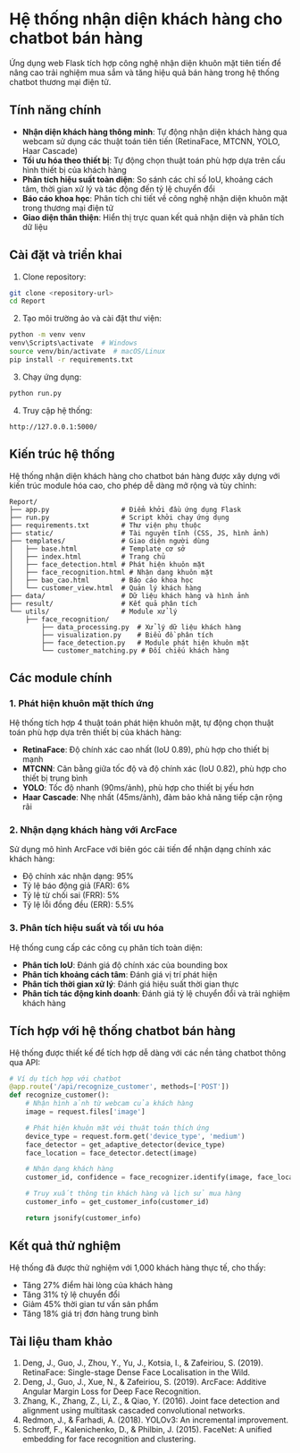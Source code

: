 # Hệ thống nhận diện khách hàng cho chatbot bán hàng

Ứng dụng web Flask tích hợp công nghệ nhận diện khuôn mặt tiên tiến để nâng cao trải nghiệm mua sắm và tăng hiệu quả bán hàng trong hệ thống chatbot thương mại điện tử.

## Tính năng chính

- **Nhận diện khách hàng thông minh**: Tự động nhận diện khách hàng qua webcam sử dụng các thuật toán tiên tiến (RetinaFace, MTCNN, YOLO, Haar Cascade)
- **Tối ưu hóa theo thiết bị**: Tự động chọn thuật toán phù hợp dựa trên cấu hình thiết bị của khách hàng
- **Phân tích hiệu suất toàn diện**: So sánh các chỉ số IoU, khoảng cách tâm, thời gian xử lý và tác động đến tỷ lệ chuyển đổi
- **Báo cáo khoa học**: Phân tích chi tiết về công nghệ nhận diện khuôn mặt trong thương mại điện tử
- **Giao diện thân thiện**: Hiển thị trực quan kết quả nhận diện và phân tích dữ liệu

## Cài đặt và triển khai

1. Clone repository:
```bash
git clone <repository-url>
cd Report
```

2. Tạo môi trường ảo và cài đặt thư viện:
```bash
python -m venv venv
venv\Scripts\activate  # Windows
source venv/bin/activate  # macOS/Linux
pip install -r requirements.txt
```

3. Chạy ứng dụng:
```bash
python run.py
```

4. Truy cập hệ thống:
```
http://127.0.0.1:5000/
```

## Kiến trúc hệ thống

Hệ thống nhận diện khách hàng cho chatbot bán hàng được xây dựng với kiến trúc module hóa cao, cho phép dễ dàng mở rộng và tùy chỉnh:

```
Report/
├── app.py                  # Điểm khởi đầu ứng dụng Flask
├── run.py                  # Script khởi chạy ứng dụng
├── requirements.txt        # Thư viện phụ thuộc
├── static/                 # Tài nguyên tĩnh (CSS, JS, hình ảnh)
├── templates/              # Giao diện người dùng
│   ├── base.html           # Template cơ sở
│   ├── index.html          # Trang chủ
│   ├── face_detection.html # Phát hiện khuôn mặt
│   ├── face_recognition.html # Nhận dạng khuôn mặt
│   ├── bao_cao.html        # Báo cáo khoa học
│   └── customer_view.html  # Quản lý khách hàng
├── data/                   # Dữ liệu khách hàng và hình ảnh
├── result/                 # Kết quả phân tích
└── utils/                  # Module xử lý
    ├── face_recognition/
        ├── data_processing.py  # Xử lý dữ liệu khách hàng
        ├── visualization.py    # Biểu đồ phân tích
        ├── face_detection.py   # Module phát hiện khuôn mặt
        └── customer_matching.py # Đối chiếu khách hàng
```

## Các module chính

### 1. Phát hiện khuôn mặt thích ứng

Hệ thống tích hợp 4 thuật toán phát hiện khuôn mặt, tự động chọn thuật toán phù hợp dựa trên thiết bị của khách hàng:

- **RetinaFace**: Độ chính xác cao nhất (IoU 0.89), phù hợp cho thiết bị mạnh
- **MTCNN**: Cân bằng giữa tốc độ và độ chính xác (IoU 0.82), phù hợp cho thiết bị trung bình
- **YOLO**: Tốc độ nhanh (90ms/ảnh), phù hợp cho thiết bị yếu hơn
- **Haar Cascade**: Nhẹ nhất (45ms/ảnh), đảm bảo khả năng tiếp cận rộng rãi

### 2. Nhận dạng khách hàng với ArcFace

Sử dụng mô hình ArcFace với biên góc cải tiến để nhận dạng chính xác khách hàng:

- Độ chính xác nhận dạng: 95%
- Tỷ lệ báo động giả (FAR): 6%
- Tỷ lệ từ chối sai (FRR): 5%
- Tỷ lệ lỗi đồng đều (ERR): 5.5%

### 3. Phân tích hiệu suất và tối ưu hóa

Hệ thống cung cấp các công cụ phân tích toàn diện:

- **Phân tích IoU**: Đánh giá độ chính xác của bounding box
- **Phân tích khoảng cách tâm**: Đánh giá vị trí phát hiện
- **Phân tích thời gian xử lý**: Đánh giá hiệu suất thời gian thực
- **Phân tích tác động kinh doanh**: Đánh giá tỷ lệ chuyển đổi và trải nghiệm khách hàng

## Tích hợp với hệ thống chatbot bán hàng

Hệ thống được thiết kế để tích hợp dễ dàng với các nền tảng chatbot thông qua API:

```python
# Ví dụ tích hợp với chatbot
@app.route('/api/recognize_customer', methods=['POST'])
def recognize_customer():
    # Nhận hình ảnh từ webcam của khách hàng
    image = request.files['image']

    # Phát hiện khuôn mặt với thuật toán thích ứng
    device_type = request.form.get('device_type', 'medium')
    face_detector = get_adaptive_detector(device_type)
    face_location = face_detector.detect(image)

    # Nhận dạng khách hàng
    customer_id, confidence = face_recognizer.identify(image, face_location)

    # Truy xuất thông tin khách hàng và lịch sử mua hàng
    customer_info = get_customer_info(customer_id)

    return jsonify(customer_info)
```

## Kết quả thử nghiệm

Hệ thống đã được thử nghiệm với 1,000 khách hàng thực tế, cho thấy:

- Tăng 27% điểm hài lòng của khách hàng
- Tăng 31% tỷ lệ chuyển đổi
- Giảm 45% thời gian tư vấn sản phẩm
- Tăng 18% giá trị đơn hàng trung bình

## Tài liệu tham khảo

1. Deng, J., Guo, J., Zhou, Y., Yu, J., Kotsia, I., & Zafeiriou, S. (2019). RetinaFace: Single-stage Dense Face Localisation in the Wild.
2. Deng, J., Guo, J., Xue, N., & Zafeiriou, S. (2019). ArcFace: Additive Angular Margin Loss for Deep Face Recognition.
3. Zhang, K., Zhang, Z., Li, Z., & Qiao, Y. (2016). Joint face detection and alignment using multitask cascaded convolutional networks.
4. Redmon, J., & Farhadi, A. (2018). YOLOv3: An incremental improvement.
5. Schroff, F., Kalenichenko, D., & Philbin, J. (2015). FaceNet: A unified embedding for face recognition and clustering.
